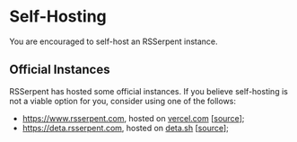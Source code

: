 # Self-Hosting

You are encouraged to self-host an RSSerpent instance.

## Official Instances

RSSerpent has hosted some official instances. If you believe self-hosting is not a viable option for you, consider using one of the follows:

- <https://www.rsserpent.com>, hosted on [vercel.com](https://vercel.com/) [[source](https://github.com/RSSerpent/rsserpent-deploy-vercel)];
- <https://deta.rsserpent.com>, hosted on [deta.sh](https://www.deta.sh/) [[source](https://github.com/RSSerpent/rsserpent-deploy-deta)];
